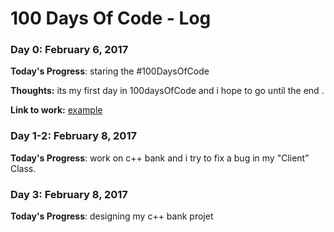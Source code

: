 # 100 Days Of Code - Log

### Day 0: February 6, 2017 


**Today's Progress**: staring the #100DaysOfCode

**Thoughts:** its my first day in 100daysOfCode and i hope to go until the end .

**Link to work:** [example](http://www.example.com)

### Day 1-2: February 8, 2017 


**Today's Progress**:  work on c++ bank and i try to fix a bug in my "Client" Class.

### Day 3: February 8, 2017 


**Today's Progress**: designing my c++ bank projet




